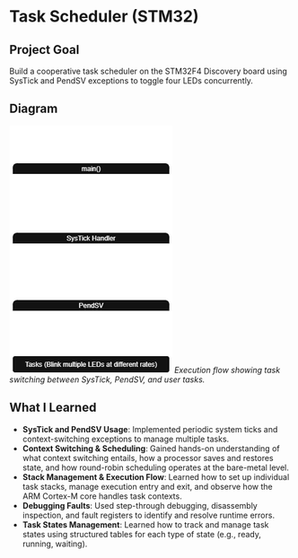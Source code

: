 # Task Scheduler (STM32)

## Project Goal
Build a cooperative task scheduler on the STM32F4 Discovery board using SysTick and PendSV exceptions to toggle four LEDs concurrently.

## Diagram
![Task Scheduler Execution Flow](./docs/task_schedule.execution.png)
*Execution flow showing task switching between SysTick, PendSV, and user tasks.*

## What I Learned
- **SysTick and PendSV Usage**: Implemented periodic system ticks and context-switching exceptions to manage multiple tasks.  
- **Context Switching & Scheduling**: Gained hands-on understanding of what context switching entails, how a processor saves and restores state, and how round-robin scheduling operates at the bare-metal level.  
- **Stack Management & Execution Flow**: Learned how to set up individual task stacks, manage execution entry and exit, and observe how the ARM Cortex-M core handles task contexts.  
- **Debugging Faults**: Used step-through debugging, disassembly inspection, and fault registers to identify and resolve runtime errors.  
- **Task States Management**: Learned how to track and manage task states using structured tables for each type of state (e.g., ready, running, waiting).  
